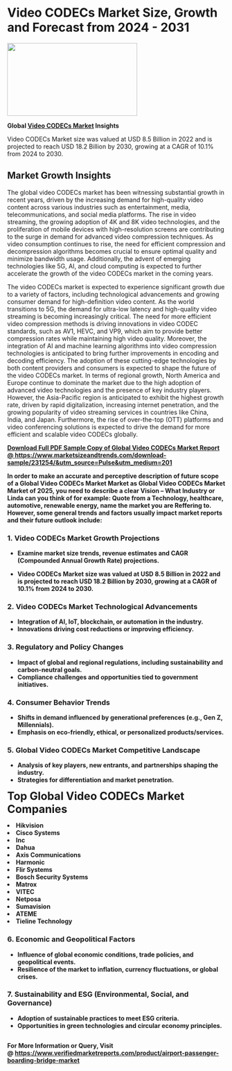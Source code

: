 <H1>Video CODECs Market Size, Growth and Forecast from 2024 - 2031</H1><img class="aligncenter size-medium wp-image-584254" src="https://thirdeyenews.in/wp-content/uploads/2024/09/Global-Market-Research-300x168.jpeg" alt="" width="300" height="168" /><p><strong>Global&nbsp;<a href="https://www.marketsizeandtrends.com/download-sample/231254/&amp;utm_source=Pulse&amp;utm_medium=201">Video CODECs Market</a> Insights</strong></p><p>Video CODECs Market size was valued at USD 8.5 Billion in 2022 and is projected to reach USD 18.2 Billion by 2030, growing at a CAGR of 10.1% from 2024 to 2030.</p><p><h2>Market Growth Insights</h2> <p>The global video CODECs market has been witnessing substantial growth in recent years, driven by the increasing demand for high-quality video content across various industries such as entertainment, media, telecommunications, and social media platforms. The rise in video streaming, the growing adoption of 4K and 8K video technologies, and the proliferation of mobile devices with high-resolution screens are contributing to the surge in demand for advanced video compression techniques. As video consumption continues to rise, the need for efficient compression and decompression algorithms becomes crucial to ensure optimal quality and minimize bandwidth usage. Additionally, the advent of emerging technologies like 5G, AI, and cloud computing is expected to further accelerate the growth of the video CODECs market in the coming years.</p> <p><strong><a href="#"></a></strong></p> <p>The video CODECs market is expected to experience significant growth due to a variety of factors, including technological advancements and growing consumer demand for high-definition video content. As the world transitions to 5G, the demand for ultra-low latency and high-quality video streaming is becoming increasingly critical. The need for more efficient video compression methods is driving innovations in video CODEC standards, such as AV1, HEVC, and VP9, which aim to provide better compression rates while maintaining high video quality. Moreover, the integration of AI and machine learning algorithms into video compression technologies is anticipated to bring further improvements in encoding and decoding efficiency. The adoption of these cutting-edge technologies by both content providers and consumers is expected to shape the future of the video CODECs market. In terms of regional growth, North America and Europe continue to dominate the market due to the high adoption of advanced video technologies and the presence of key industry players. However, the Asia-Pacific region is anticipated to exhibit the highest growth rate, driven by rapid digitalization, increasing internet penetration, and the growing popularity of video streaming services in countries like China, India, and Japan. Furthermore, the rise of over-the-top (OTT) platforms and video conferencing solutions is expected to drive the demand for more efficient and scalable video CODECs globally. <p><strong><a href="#"></p><p><span class=""><strong>Download Full PDF Sample Copy of Global Video CODECs Market Report</strong> @ <a href="https://www.marketsizeandtrends.com/download-sample/231254/&amp;utm_source=Pulse&amp;utm_medium=201" target="_blank">https://www.marketsizeandtrends.com/download-sample/231254/&amp;utm_source=Pulse&amp;utm_medium=201</a></span></p><p>In order to make an accurate and perceptive description of future scope of a Global&nbsp;Video CODECs Market Market as Global&nbsp;Video CODECs Market Market of 2025, you need to describe a clear Vision &ndash; What Industry or Linda can you think of for example: Quote from a Technology, healthcare, automotive, renewable energy, name the market you are Reffering to. However, some general trends and factors usually impact market reports and their future outlook include:</p><h3>1.&nbsp;<strong>Video CODECs Market Growth Projections</strong></h3><ul><li>Examine market size trends, revenue estimates and CAGR (Compounded Annual Growth Rate) projections.</li><li><p>Video CODECs Market size was valued at USD 8.5 Billion in 2022 and is projected to reach USD 18.2 Billion by 2030, growing at a CAGR of 10.1% from 2024 to 2030.</p></li></ul><h3>2.&nbsp;<strong>Video CODECs Market Technological Advancements</strong></h3><ul><li>Integration of AI, IoT, blockchain, or automation in the industry.</li><li>Innovations driving cost reductions or improving efficiency.</li></ul><h3>3.&nbsp;<strong>Regulatory and Policy Changes</strong></h3><ul><li>Impact of global and regional regulations, including sustainability and carbon-neutral goals.</li><li>Compliance challenges and opportunities tied to government initiatives.</li></ul><h3>4.&nbsp;<strong>Consumer Behavior Trends</strong></h3><ul><li>Shifts in demand influenced by generational preferences (e.g., Gen Z, Millennials).</li><li>Emphasis on eco-friendly, ethical, or personalized products/services.</li></ul><h3>5.&nbsp;<strong>Global Video CODECs Market Competitive Landscape</strong></h3><ul><li>Analysis of key players, new entrants, and partnerships shaping the industry.</li><li>Strategies for differentiation and market penetration.</li></ul><p data-pm-slice="1 1 []"><span style="color: inherit; font-family: inherit; font-size: 25px;">Top Global Video CODECs Market Companies</span></p><div class="" data-test-id=""><p><li>Hikvision</li><li> Cisco Systems</li><li> Inc</li><li> Dahua</li><li> Axis Communications</li><li> Harmonic</li><li> Flir Systems</li><li> Bosch Security Systems</li><li> Matrox</li><li> VITEC</li><li> Netposa</li><li> Sumavision</li><li> ATEME</li><li> Tieline Technology</li></p></div><h3>6.&nbsp;<strong>Economic and Geopolitical Factors</strong></h3><ul><li>Influence of global economic conditions, trade policies, and geopolitical events.</li><li>Resilience of the market to inflation, currency fluctuations, or global crises.</li></ul><h3>7.&nbsp;<strong>Sustainability and ESG (Environmental, Social, and Governance)</strong></h3><ul><li>Adoption of sustainable practices to meet ESG criteria.</li><li>Opportunities in green technologies and circular economy principles.</li></ul><h2><strong style="font-size: 14px;">For More Information or Query, Visit @&nbsp;</strong><a style="background-color: #ffffff; font-size: 14px;" href="https://www.marketsizeandtrends.com/report/video-codecs-market/" target="_blank">https://www.verifiedmarketreports.com/product/airport-passenger-boarding-bridge-market</a></h2>
